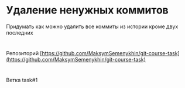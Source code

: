 # Удаление ненужных коммитов
Придумать как можно удалить все коммиты из истории кроме двух последних


#
Репозиторий [https://github.com/MaksymSemenykhin/git-course-task](https://github.com/MaksymSemenykhin/git-course-task)

# 
Ветка task#1
